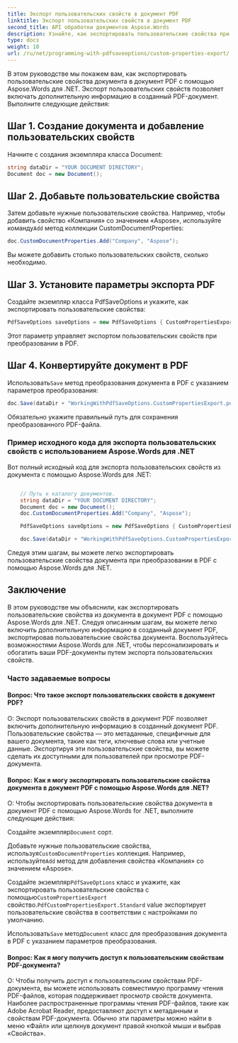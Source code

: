 ```yaml
---
title: Экспорт пользовательских свойств в документ PDF
linktitle: Экспорт пользовательских свойств в документ PDF
second_title: API обработки документов Aspose.Words
description: Узнайте, как экспортировать пользовательские свойства при преобразовании документов в PDF с помощью Aspose.Words для .NET.
type: docs
weight: 10
url: /ru/net/programming-with-pdfsaveoptions/custom-properties-export/
---
```


В этом руководстве мы покажем вам, как экспортировать пользовательские свойства документа в документ PDF с помощью Aspose.Words для .NET. Экспорт пользовательских свойств позволяет включать дополнительную информацию в созданный PDF-документ. Выполните следующие действия:

## Шаг 1. Создание документа и добавление пользовательских свойств

Начните с создания экземпляра класса Document:

```csharp
string dataDir = "YOUR DOCUMENT DIRECTORY";
Document doc = new Document();
```

## Шаг 2. Добавьте пользовательские свойства
 Затем добавьте нужные пользовательские свойства. Например, чтобы добавить свойство «Компания» со значением «Aspose», используйте команду`Add` метод коллекции CustomDocumentProperties:

```csharp
doc.CustomDocumentProperties.Add("Company", "Aspose");
```

Вы можете добавить столько пользовательских свойств, сколько необходимо.

## Шаг 3. Установите параметры экспорта PDF

Создайте экземпляр класса PdfSaveOptions и укажите, как экспортировать пользовательские свойства:

```csharp
PdfSaveOptions saveOptions = new PdfSaveOptions { CustomPropertiesExport = PdfCustomPropertiesExport.Standard };
```

Этот параметр управляет экспортом пользовательских свойств при преобразовании в PDF.

## Шаг 4. Конвертируйте документ в PDF

 Использовать`Save` метод преобразования документа в PDF с указанием параметров преобразования:

```csharp
doc.Save(dataDir + "WorkingWithPdfSaveOptions.CustomPropertiesExport.pdf", saveOptions);
```

Обязательно укажите правильный путь для сохранения преобразованного PDF-файла.

### Пример исходного кода для экспорта пользовательских свойств с использованием Aspose.Words для .NET

Вот полный исходный код для экспорта пользовательских свойств из документа с помощью Aspose.Words для .NET:


```csharp

	// Путь к каталогу документов.
	string dataDir = "YOUR DOCUMENT DIRECTORY";
	Document doc = new Document();
	doc.CustomDocumentProperties.Add("Company", "Aspose");

	PdfSaveOptions saveOptions = new PdfSaveOptions { CustomPropertiesExport = PdfCustomPropertiesExport.Standard };

	doc.Save(dataDir + "WorkingWithPdfSaveOptions.CustomPropertiesExport.pdf", saveOptions);

```

Следуя этим шагам, вы можете легко экспортировать пользовательские свойства документа при преобразовании в PDF с помощью Aspose.Words для .NET.


## Заключение

В этом руководстве мы объяснили, как экспортировать пользовательские свойства из документа в документ PDF с помощью Aspose.Words для .NET. Следуя описанным шагам, вы можете легко включить дополнительную информацию в созданный документ PDF, экспортировав пользовательские свойства документа. Воспользуйтесь возможностями Aspose.Words для .NET, чтобы персонализировать и обогатить ваши PDF-документы путем экспорта пользовательских свойств.

### Часто задаваемые вопросы

#### Вопрос: Что такое экспорт пользовательских свойств в документ PDF?
О: Экспорт пользовательских свойств в документ PDF позволяет включить дополнительную информацию в созданный документ PDF. Пользовательские свойства — это метаданные, специфичные для вашего документа, такие как теги, ключевые слова или учетные данные. Экспортируя эти пользовательские свойства, вы можете сделать их доступными для пользователей при просмотре PDF-документа.

#### Вопрос: Как я могу экспортировать пользовательские свойства документа в документ PDF с помощью Aspose.Words для .NET?
О: Чтобы экспортировать пользовательские свойства документа в документ PDF с помощью Aspose.Words for .NET, выполните следующие действия:

 Создайте экземпляр`Document` сорт.

 Добавьте нужные пользовательские свойства, используя`CustomDocumentProperties` коллекция. Например, используйте`Add` метод для добавления свойства «Компания» со значением «Aspose».

 Создайте экземпляр`PdfSaveOptions` класс и укажите, как экспортировать пользовательские свойства с помощью`CustomPropertiesExport` свойство.`PdfCustomPropertiesExport.Standard` value экспортирует пользовательские свойства в соответствии с настройками по умолчанию.

 Использовать`Save` метод`Document` класс для преобразования документа в PDF с указанием параметров преобразования.

#### Вопрос: Как я могу получить доступ к пользовательским свойствам PDF-документа?
О: Чтобы получить доступ к пользовательским свойствам PDF-документа, вы можете использовать совместимую программу чтения PDF-файлов, которая поддерживает просмотр свойств документа. Наиболее распространенные программы чтения PDF-файлов, такие как Adobe Acrobat Reader, предоставляют доступ к метаданным и свойствам PDF-документа. Обычно эти параметры можно найти в меню «Файл» или щелкнув документ правой кнопкой мыши и выбрав «Свойства».